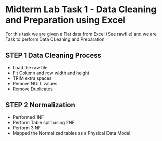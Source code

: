 # Midterm Lab Task 1 - Data Cleaning and Preparation using Excel
 For this task we are given a Flat data from Excel (See rawfile) and we are Task to perform Data CLeaning and Preparation
## STEP 1 Data Cleaning Process 
- Load the raw file
- Fit Column and row width and height
- TRIM extra spaces
- Remove NULL values
- Remove Duplicates
## STEP 2 Normalization
- Performed 1NF
- Perform Table split using 2NF
- Perform 3 NF
- Mapped the Normalized tables as a Physical Data Model
